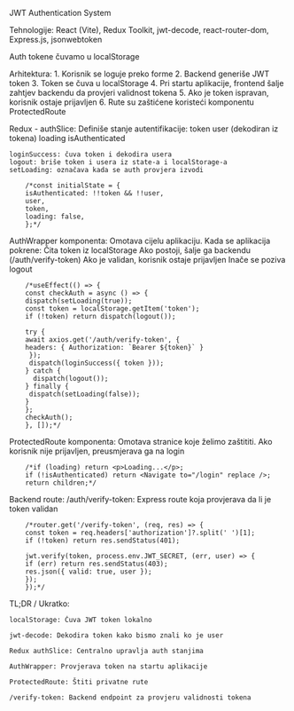 JWT Authentication System 

Tehnologije: React (Vite), Redux Toolkit, jwt-decode, react-router-dom, Express.js, jsonwebtoken

Auth tokene čuvamo u localStorage


Arhitektura:
    1. Korisnik se loguje preko forme
    2. Backend generiše JWT token
    3. Token se čuva u localStorage
    4. Pri startu aplikacije, frontend šalje zahtjev backendu da provjeri validnost tokena
    5. Ako je token ispravan, korisnik ostaje prijavljen
    6. Rute su zaštićene koristeći komponentu ProtectedRoute

Redux - authSlice:
    Definiše stanje autentifikacije:
    token
    user (dekodiran iz tokena)
    loading
    isAuthenticated

    loginSuccess: čuva token i dekodira usera
    logout: briše token i usera iz state-a i localStorage-a
    setLoading: označava kada se auth provjera izvodi

        /*const initialState = {
        isAuthenticated: !!token && !!user,
        user,
        token,
        loading: false,
        };*/
    
AuthWrapper komponenta:
    Omotava cijelu aplikaciju. Kada se aplikacija pokrene:
    Čita token iz localStorage
    Ako postoji, šalje ga backendu (/auth/verify-token)
    Ako je validan, korisnik ostaje prijavljen
    Inače se poziva logout

        /*useEffect(() => {
        const checkAuth = async () => {
        dispatch(setLoading(true));
        const token = localStorage.getItem('token');
        if (!token) return dispatch(logout());

        try {
        await axios.get('/auth/verify-token', {
        headers: { Authorization: `Bearer ${token}` }
         });
         dispatch(loginSuccess({ token }));
        } catch {
          dispatch(logout());
        } finally {
         dispatch(setLoading(false));
        }
        };
        checkAuth();
        }, []);*/

ProtectedRoute komponenta:
    Omotava stranice koje želimo zaštititi. Ako korisnik nije prijavljen, preusmjerava ga na login

        /*if (loading) return <p>Loading...</p>;
        if (!isAuthenticated) return <Navigate to="/login" replace />;
        return children;*/

Backend route: /auth/verify-token:
    Express route koja provjerava da li je token validan

        /*router.get('/verify-token', (req, res) => {
        const token = req.headers['authorization']?.split(' ')[1];
        if (!token) return res.sendStatus(401);

        jwt.verify(token, process.env.JWT_SECRET, (err, user) => {
        if (err) return res.sendStatus(403);
        res.json({ valid: true, user });
        });
        });*/



TL;DR / Ukratko:

    localStorage: Čuva JWT token lokalno

    jwt-decode: Dekodira token kako bismo znali ko je user

    Redux authSlice: Centralno upravlja auth stanjima

    AuthWrapper: Provjerava token na startu aplikacije

    ProtectedRoute: Štiti privatne rute

    /verify-token: Backend endpoint za provjeru validnosti tokena

